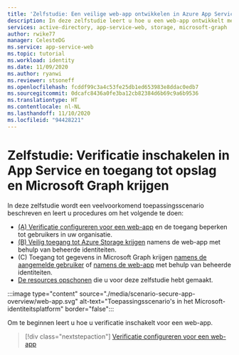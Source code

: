 ```yaml
---
title: 'Zelfstudie: Een veilige web-app ontwikkelen in Azure App Service | Azure'
description: In deze zelfstudie leert u hoe u een web-app ontwikkelt met behulp van Azure App Service, verificatie inschakelt, Azure Storage aanroept en Microsoft Graph aanroept.
services: active-directory, app-service-web, storage, microsoft-graph
author: rwike77
manager: CelesteDG
ms.service: app-service-web
ms.topic: tutorial
ms.workload: identity
ms.date: 11/09/2020
ms.author: ryanwi
ms.reviewer: stsoneff
ms.openlocfilehash: fcddf99c3a4c53fe25db1ed653983e8ddac0edb7
ms.sourcegitcommit: 0dcafc8436a0fe3ba12cb82384d6b69c9a6b9536
ms.translationtype: HT
ms.contentlocale: nl-NL
ms.lasthandoff: 11/10/2020
ms.locfileid: "94428221"
---
```

# <a name="tutorial-enable-authentication-in-app-service-and-access-storage-and-microsoft-graph"></a>Zelfstudie: Verificatie inschakelen in App Service en toegang tot opslag en Microsoft Graph krijgen

In deze zelfstudie wordt een veelvoorkomend toepassingsscenario beschreven en leert u procedures om het volgende te doen:

- [(A) Verificatie configureren voor een web-app](scenario-secure-app-authentication-app-service.md) en de toegang beperken tot gebruikers in uw organisatie.
- [(B) Veilig toegang tot Azure Storage krijgen](scenario-secure-app-access-storage.md) namens de web-app met behulp van beheerde identiteiten.
- (C) Toegang tot gegevens in Microsoft Graph krijgen [namens de aangemelde gebruiker](scenario-secure-app-access-microsoft-graph-as-user.md) of [namens de web-app](scenario-secure-app-access-microsoft-graph-as-app.md) met behulp van beheerde identiteiten.
- [De resources opschonen](scenario-secure-app-clean-up-resources.md) die u voor deze zelfstudie hebt gemaakt.

:::image type="content" source="./media/scenario-secure-app-overview/web-app.svg" alt-text="Toepassingsscenario's in het Microsoft-identiteitsplatform" border="false":::

Om te beginnen leert u hoe u verificatie inschakelt voor een web-app.

> [!div class="nextstepaction"]
> [Verificatie configureren voor een web-app](scenario-secure-app-authentication-app-service.md)
